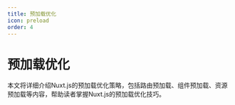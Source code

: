 ```yaml
---
title: 预加载优化
icon: preload
order: 4
---
```


# 预加载优化

本文将详细介绍Nuxt.js的预加载优化策略，包括路由预加载、组件预加载、资源预加载等内容，帮助读者掌握Nuxt.js的预加载优化技巧。
